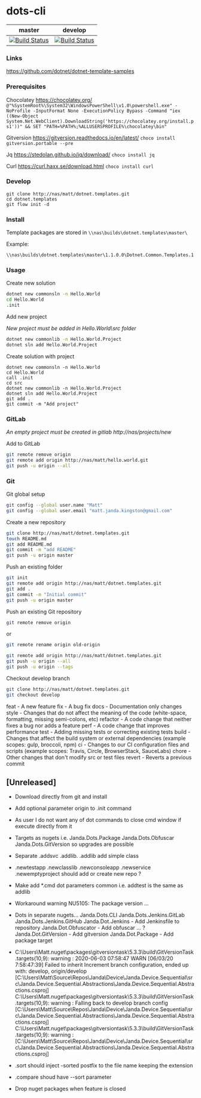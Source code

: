 # dots-cli

| master | develop |
|:------:|:-----------:|
|[![Build Status](http://nas:8081/buildStatus/icon?job=dots-cli/master)](http://nas:8081/job/dots-cli/job/master)|[![Build Status](http://nas:8081/buildStatus/icon?job=dots-cli/develop)](http://nas:8081/job/dots-cli/job/develop)|


### Links

https://github.com/dotnet/dotnet-template-samples

### Prerequisites

Chocolatey https://chocolatey.org/
```@"%SystemRoot%\System32\WindowsPowerShell\v1.0\powershell.exe" -NoProfile -InputFormat None -ExecutionPolicy Bypass -Command "iex ((New-Object System.Net.WebClient).DownloadString('https://chocolatey.org/install.ps1'))" && SET "PATH=%PATH%;%ALLUSERSPROFILE%\chocolatey\bin"```

Gitversion https://gitversion.readthedocs.io/en/latest/
```choco install gitversion.portable --pre```

Jq https://stedolan.github.io/jq/download/
```choco install jq```

Curl https://curl.haxx.se/download.html
```choco install curl```


### Develop

``` 
git clone http://nas/matt/dotnet.templates.git
cd dotnet.templates
git flow init -d
```


### Install 

Template packages are stored in ``` \\nas\builds\dotnet.templates\master\ ```

Example:
```
\\nas\builds\dotnet.templates\master\1.1.0.0\Dotnet.Common.Templates.1.1.0.cmd 
```

### Usage

Create new solution 
```sh 
dotnet new commonsln -n Hello.World
cd Hello.World
.init
```

Add new project

*New project must be added in Hello.World\src folder*

```sh
dotnet new commonlib -n Hello.World.Project
dotnet sln add Hello.World.Project 
```


Create solution with project
```
dotnet new commonsln -n Hello.World
cd Hello.World
call .init
cd src
dotnet new commonlib -n Hello.World.Project
dotnet sln add Hello.World.Project
git add .
git commit -m "Add project"
```

### GitLab

*An empty project must be created in gitlab http://nas/projects/new*

Add to GitLab

```sh
git remote remove origin
git remote add origin http://nas/matt/hello.world.git
git push -u origin --all
```


### Git

Git global setup
```sh
git config --global user.name "Matt"
git config --global user.email "matt.janda.kingston@gmail.com"
```

Create a new repository
```sh
git clone http://nas/matt/dotnet.templates.git
touch README.md
git add README.md
git commit -m "add README"
git push -u origin master
```

Push an existing folder
```sh
git init
git remote add origin http://nas/matt/dotnet.templates.git
git add .
git commit -m "Initial commit"
git push -u origin master
```

Push an existing Git repository
```sh
git remote remove origin
```
or 

```sh
git remote rename origin old-origin
```

```sh
git remote add origin http://nas/matt/dotnet.templates.git
git push -u origin --all
git push -u origin --tags
```

Checkout develop branch
```sh
git clone http://nas/matt/dotnet.templates.git
git checkout develop
```


feat - A new feature
fix - A bug fix
docs - Documentation only changes
style - Changes that do not affect the meaning of the code (white-space, formatting, missing semi-colons, etc)
refactor - A code change that neither fixes a bug nor adds a feature
perf - A code change that improves performance
test - Adding missing tests or correcting existing tests
build - Changes that affect the build system or external dependencies (example scopes: gulp, broccoli, npm)
ci - Changes to our CI configuration files and scripts (example scopes: Travis, Circle, BrowserStack, SauceLabs)
chore - Other changes that don't modify src or test files
revert - Reverts a previous commit



## [Unreleased]

 * Download directly from git and install

 * Add optional parameter origin to .init command 
 * As user I do not want any of dot commands to close cmd window if execute directly from it

 * Targets as nugets i.e. Janda.Dots.Package Janda.Dots.Obfuscar Janda.Dots.GitVersion so upgrades are possible 

 * Separate .addsvc .addlib. .addlib add simple class 
 * .newtestapp .newclasslib .newconsoleapp .newservice .newemptyproject should add or create new repo ?
 * Make add *.cmd dot parameters common i.e. addtest is the same as addlib
 * Workaround warning NU5105: The package version ...

 * Dots in separate nugets... 
   Janda.Dots.CLI
   Janda.Dots.Jenkins.GitLab
   Janda.Dots.Jenkins.GitHub
   Janda.Dot.Jenkins - Add Jenkinsfile to repository
   Janda.Dot.Obfuscator - Add obfuscar ... ?
   Janda.Dot.GitVersion - Add gitversion
   Janda.Dot.Package - Add package target

 * C:\Users\Matt\.nuget\packages\gitversiontask\5.3.3\build\GitVersionTask.targets(10,9): warning : 2020-06-03 07:58:47                WARN [06/03/20 7:58:47:39] Failed to inherit Increment branch configuration, ended up with: develop, origin/develop [C:\Users\Matt\Source\Repos\Janda\Device\Janda.Device.Sequential\src\Janda.Device.Sequential.Abstractions\Janda.Device.Sequential.Abstractions.csproj]                        C:\Users\Matt\.nuget\packages\gitversiontask\5.3.3\build\GitVersionTask.targets(10,9): warning : Falling back to develop branch config [C:\Users\Matt\Source\Repos\Janda\Device\Janda.Device.Sequential\src\Janda.Device.Sequential.Abstractions\Janda.Device.Sequential.Abstractions.csproj]                                                                                                                                         C:\Users\Matt\.nuget\packages\gitversiontask\5.3.3\build\GitVersionTask.targets(10,9): warning :  [C:\Users\Matt\Source\Repos\Janda\Device\Janda.Device.Sequential\src\Janda.Device.Sequential.Abstractions\Janda.Device.Sequential.Abstractions.csproj] 

 * .sort should inject -sorted postfix to the file name keeping the extension
 * .compare shoud have --sort parameter 
 
 * Drop nuget packages when feature is closed 
 

